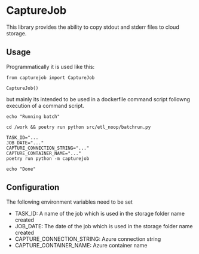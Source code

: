 # CaptureJob

This library provides the ability to copy stdout and stderr files to cloud storage.

## Usage

Programmatically it is used like this:
```
from capturejob import CaptureJob

CaptureJob()
```

but mainly its intended to be used in a dockerfile command script followng execution of a command script.

```
echo "Running batch"

cd /work && poetry run python src/etl_noop/batchrun.py

TASK_ID="...
JOB_DATE="..."
CAPTURE_CONNECTION_STRING="..." 
CAPTURE_CONTAINER_NAME="..."
poetry run python -m capturejob 

echo "Done"
```

## Configuration

The following environment variables need to be set

- TASK_ID:  A name of the job which is used in the storage folder name created
- JOB_DATE:  The date of the job which is used in the storage folder name created
- CAPTURE_CONNECTION_STRING: Azure connection string
- CAPTURE_CONTAINER_NAME: Azure container name
